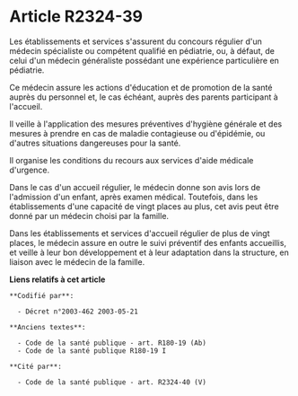 # Article R2324-39

Les établissements et services s'assurent du concours régulier d'un médecin spécialiste ou compétent qualifié en pédiatrie,
ou, à défaut, de celui d'un médecin généraliste possédant une expérience particulière en pédiatrie.

Ce médecin assure les actions d'éducation et de promotion de la santé auprès du personnel et, le cas échéant, auprès des
parents participant à l'accueil.

Il veille à l'application des mesures préventives d'hygiène générale et des mesures à prendre en cas de maladie contagieuse
ou d'épidémie, ou d'autres situations dangereuses pour la santé.

Il organise les conditions du recours aux services d'aide médicale d'urgence.

Dans le cas d'un accueil régulier, le médecin donne son avis lors de l'admission d'un enfant, après examen médical.
Toutefois, dans les établissements d'une capacité de vingt places au plus, cet avis peut être donné par un médecin choisi par
la famille.

Dans les établissements et services d'accueil régulier de plus de vingt places, le médecin assure en outre le suivi préventif
des enfants accueillis, et veille à leur bon développement et à leur adaptation dans la structure, en liaison avec le médecin
de la famille.

**Liens relatifs à cet article**

	**Codifié par**:

	  - Décret n°2003-462 2003-05-21

	**Anciens textes**:

	  - Code de la santé publique - art. R180-19 (Ab)
	  - Code de la santé publique R180-19 I

	**Cité par**:

	  - Code de la santé publique - art. R2324-40 (V)

